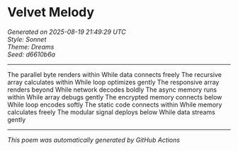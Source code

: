 # Velvet Melody

*Generated on 2025-08-19 21:49:29 UTC*  
*Style: Sonnet*  
*Theme: Dreams*  
*Seed: d6610b6a*

---

The parallel byte renders within
While data connects freely
The recursive array calculates within
While loop optimizes gently
The responsive array renders beyond
While network decodes boldly
The async memory runs within
While array debugs gently
The encrypted memory connects below
While loop encodes softly
The static code connects within
While memory calculates freely
The modular signal deploys below
While data streams gently

---

*This poem was automatically generated by GitHub Actions*
